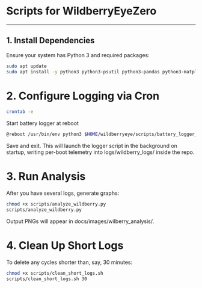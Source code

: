 # Scripts for WildberryEyeZero

---

## 1. Install Dependencies
Ensure your system has Python 3 and required packages:
```bash
sudo apt update
sudo apt install -y python3 python3-psutil python3-pandas python3-matplotlib python3-scipy
```

# 2. Configure Logging via Cron
```bash
crontab -e
```
Start battery logger at reboot
```bash
@reboot /usr/bin/env python3 $HOME/wildberryeye/scripts/battery_logger_txt.py >> $HOME/wildberryeye/logs/battery_logger.log 2>&1 &
```
Save and exit. This will launch the logger script in the background on startup, writing per-boot telemetry into logs/wildberry_logs/ inside the repo.

# 3. Run Analysis
After you have several logs, generate graphs:
```bash
chmod +x scripts/analyze_wildberry.py
scripts/analyze_wildberry.py
```
Output PNGs will appear in docs/images/wilberry_analysis/.

# 4. Clean Up Short Logs
To delete any cycles shorter than, say, 30 minutes:
```bash
chmod +x scripts/clean_short_logs.sh
scripts/clean_short_logs.sh 30
```
